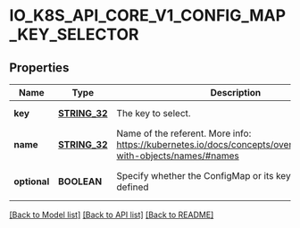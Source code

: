 # IO_K8S_API_CORE_V1_CONFIG_MAP_KEY_SELECTOR

## Properties
Name | Type | Description | Notes
------------ | ------------- | ------------- | -------------
**key** | [**STRING_32**](STRING_32.md) | The key to select. | [default to null]
**name** | [**STRING_32**](STRING_32.md) | Name of the referent. More info: https://kubernetes.io/docs/concepts/overview/working-with-objects/names/#names | [optional] [default to null]
**optional** | **BOOLEAN** | Specify whether the ConfigMap or its key must be defined | [optional] [default to null]

[[Back to Model list]](../README.md#documentation-for-models) [[Back to API list]](../README.md#documentation-for-api-endpoints) [[Back to README]](../README.md)


